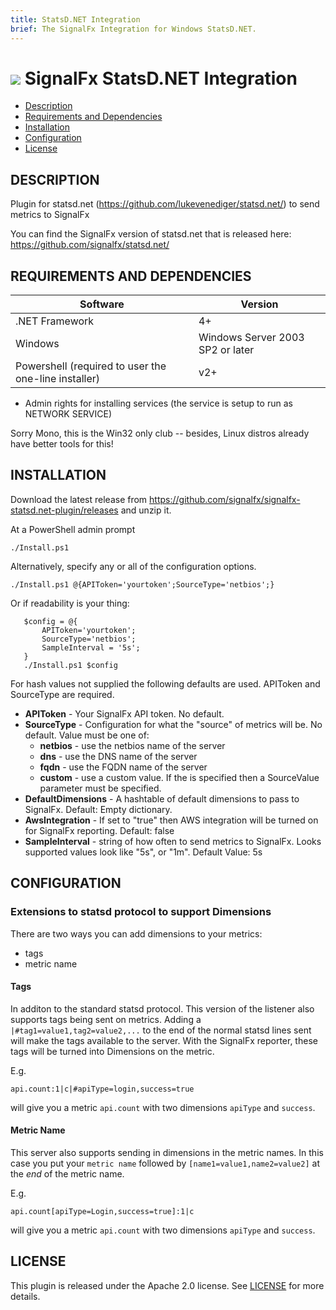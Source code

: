 ```yaml
---
title: StatsD.NET Integration
brief: The SignalFx Integration for Windows StatsD.NET.
---
```


# ![](https://github.com/signalfx/integrations/blob/master/win-statsd.net/img/integrations_windows.png) SignalFx StatsD.NET Integration

- [Description](#description)
- [Requirements and Dependencies](#requirements-and-dependencies)
- [Installation](#installation)
- [Configuration](#configuration)
- [License](#license)

## DESCRIPTION

Plugin for statsd.net (https://github.com/lukevenediger/statsd.net/) to send metrics to SignalFx

You can find the SignalFx version of statsd.net that is released here:
https://github.com/signalfx/statsd.net/

## REQUIREMENTS AND DEPENDENCIES

| Software          | Version        |
|-------------------|----------------|
| .NET Framework    |  4+ |
| Windows   | Windows Server 2003 SP2 or later |  
| Powershell (required to user the one-line installer) | v2+ |

* Admin rights for installing services (the service is setup to run as NETWORK SERVICE)

Sorry Mono, this is the Win32 only club -- besides, Linux distros already have better tools for this!

## INSTALLATION

Download the latest release from https://github.com/signalfx/signalfx-statsd.net-plugin/releases and unzip it.

At a PowerShell admin prompt

```     
./Install.ps1
```

Alternatively, specify any or all of the configuration options.

```
./Install.ps1 @{APIToken='yourtoken';SourceType='netbios';}
```

Or if readability is your thing:

 ```
    $config = @{
        APIToken='yourtoken';
        SourceType='netbios';
        SampleInterval = '5s';
    }
    ./Install.ps1 $config
 ```

For hash values not supplied the following defaults are used. APIToken and SourceType are required.  

* **APIToken** - Your SignalFx API token. No default.
* **SourceType** - Configuration for what the "source" of metrics will be. No default. Value must be one of:
	* **netbios** - use the netbios name of the server
	* **dns** - use the DNS name of the server
	* **fqdn** - use the FQDN name of the server
	* **custom** - use a custom value. If the is specified then a SourceValue parameter must be specified.
* **DefaultDimensions** - A hashtable of default dimensions to pass to SignalFx. Default: Empty dictionary.
* **AwsIntegration** - If set to "true" then AWS integration will be turned on for SignalFx reporting. Default: false
* **SampleInterval** - string of how often to send metrics to SignalFx. Looks supported values look like "5s", or "1m". Default Value: 5s

## CONFIGURATION

### Extensions to statsd protocol to support Dimensions
There are two ways you can add dimensions to your metrics:
  * tags
  * metric name

#### Tags
In additon to the standard statsd protocol. This version of the listener also supports tags being sent on metrics. Adding a `|#tag1=value1,tag2=value2,...` to the end of the normal statsd lines sent will make the tags available to the server. With the SignalFx reporter, these tags will be turned into Dimensions on the metric.

 E.g.

 ```
 api.count:1|c|#apiType=login,success=true
 ```

 will give you a metric `api.count` with two dimensions `apiType` and `success`.

#### Metric Name
This server also supports sending in dimensions in the metric names. In this case you put your `metric name` followed by `[name1=value1,name2=value2]` at the *end* of the metric name.

 E.g.

 ```
 api.count[apiType=Login,success=true]:1|c
 ```

 will give you a metric `api.count` with two dimensions `apiType` and `success`.

## LICENSE

This plugin is released under the Apache 2.0 license. See [LICENSE](https://github.com/signalfx/PerfCounterReporter/blob/master/LICENSE) for more details.
